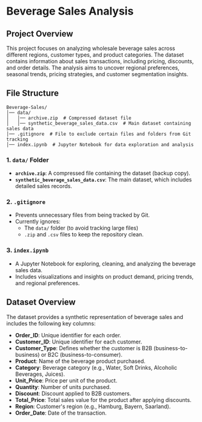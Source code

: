 # Beverage Sales Analysis

## Project Overview
This project focuses on analyzing wholesale beverage sales across different regions, customer types, and product categories. The dataset contains information about sales transactions, including pricing, discounts, and order details. The analysis aims to uncover regional preferences, seasonal trends, pricing strategies, and customer segmentation insights.

## File Structure
```
Beverage-Sales/
│── data/
│   │── archive.zip  # Compressed dataset file
│   │── synthetic_beverage_sales_data.csv  # Main dataset containing sales data
│── .gitignore  # File to exclude certain files and folders from Git tracking
│── index.ipynb  # Jupyter Notebook for data exploration and analysis
```

### **1. `data/` Folder**
- **`archive.zip`**: A compressed file containing the dataset (backup copy).
- **`synthetic_beverage_sales_data.csv`**: The main dataset, which includes detailed sales records.

### **2. `.gitignore`**
- Prevents unnecessary files from being tracked by Git.
- Currently ignores:
  - The `data/` folder (to avoid tracking large files)
  - `.zip` and `.csv` files to keep the repository clean.

### **3. `index.ipynb`**
- A Jupyter Notebook for exploring, cleaning, and analyzing the beverage sales data.
- Includes visualizations and insights on product demand, pricing trends, and regional preferences.

## Dataset Overview
The dataset provides a synthetic representation of beverage sales and includes the following key columns:
- **Order_ID**: Unique identifier for each order.
- **Customer_ID**: Unique identifier for each customer.
- **Customer_Type**: Defines whether the customer is B2B (business-to-business) or B2C (business-to-consumer).
- **Product**: Name of the beverage product purchased.
- **Category**: Beverage category (e.g., Water, Soft Drinks, Alcoholic Beverages, Juices).
- **Unit_Price**: Price per unit of the product.
- **Quantity**: Number of units purchased.
- **Discount**: Discount applied to B2B customers.
- **Total_Price**: Total sales value for the product after applying discounts.
- **Region**: Customer's region (e.g., Hamburg, Bayern, Saarland).
- **Order_Date**: Date of the transaction.

